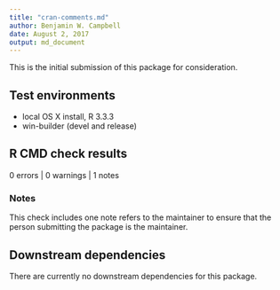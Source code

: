 ```yaml
---
title: "cran-comments.md"
author: Benjamin W. Campbell
date: August 2, 2017
output: md_document
---
```


This is the initial submission of this package for consideration.  

## Test environments
* local OS X install, R 3.3.3
* win-builder (devel and release)


## R CMD check results
0 errors | 0 warnings | 1 notes

### Notes
This check includes one note refers to the maintainer to ensure that the person submitting the package is the maintainer.

## Downstream dependencies
There are currently no downstream dependencies for this package. 
